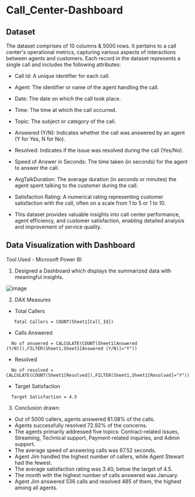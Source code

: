 # Call_Center-Dashboard

## Dataset
The dataset comprises of 10 columns & 5000 rows. It pertains to a call center's operational metrics, capturing various aspects of interactions between agents and customers. Each record in the dataset represents a single call and includes the following attributes:

- Call Id: A unique identifier for each call.
- Agent: The identifier or name of the agent handling the call.
- Date: The date on which the call took place.
- Time: The time at which the call occurred.
- Topic: The subject or category of the call.
- Answered (Y/N): Indicates whether the call was answered by an agent (Y for Yes, N for No).
- Resolved: Indicates if the issue was resolved during the call (Yes/No).
- Speed of Answer in Seconds: The time taken (in seconds) for the agent to answer the call.
- AvgTalkDuration: The average duration (in seconds or minutes) the agent spent talking to the customer during the call.
- Satisfaction Rating: A numerical rating representing customer satisfaction with the call, often on a scale from 1 to 5 or 1 to 10.
  
- This dataset provides valuable insights into call center performance, agent efficiency, and customer satisfaction, enabling detailed analysis and improvement of service quality.

## Data Visualization with Dashboard
Tool Used - Microsoft Power BI 

1. Designed a Dashboard which displays the summarized data with meaningful insights.
   
![image](https://github.com/user-attachments/assets/183826f8-7e48-4119-8388-26ea28fa1c90)


2. DAX Measures
  - Total Callers
```
   Total Callers = COUNT(Sheet1[Call_Id])
```

  - Calls Answered
```
  No of answered = CALCULATE(COUNT(Sheet1[Answered (Y/N)]),FILTER(Sheet1,Sheet1[Answered (Y/N)]="Y"))
```

  - Resolved
```
  No of resolved = CALCULATE(COUNT(Sheet1[Resolved]),FILTER(Sheet1,Sheet1[Resolved]="Y"))
```

  - Target Satisfaction
```
  Target Satisfaction = 4.5
```


3. Conclusion drawn:
- Out of 5000 callers, agents answered 81.08% of the calls.
- Agents successfully resolved 72.92% of the concerns.
- The agents primarily addressed five topics: Contract-related issues, Streaming, Technical support, Payment-related inquiries, and Admin support.
- The average speed of answering calls was 67.52 seconds.
- Agent Jim handled the highest number of callers, while Agent Stewart had the fewest.
- The average satisfaction rating was 3.40, below the target of 4.5.
- The month with the highest number of calls answered was January.
- Agent Jim answered 536 calls and resolved 485 of them, the highest among all agents.

